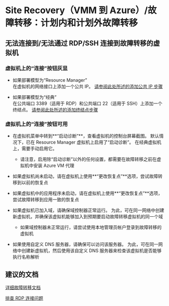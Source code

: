 <properties
    pageTitle="Site Recovery (VMM to Azure)/Failover: Planned and unplanned failover"
    description="Site Recovery（VMM 到 Azure）/故障转移：计划内和计划外故障转移"
    service="microsoft.recoveryservices"
    resource="vaults"
    authors="prateek9us"
    displayOrder=""
    selfHelpType="generic"
    supportTopicIds="32536427"
    resourceTags=""
    productPesIds="15207"
    cloudEnvironments="public"
/>


# Site Recovery（VMM 到 Azure）/故障转移：计划内和计划外故障转移

## **无法连接到/无法通过 RDP/SSH 连接到故障转移的虚拟机**

### **虚拟机上的“连接”按钮灰显** 
* 如果部署模型为“Resource Manager” <br/>
在虚拟机的网络接口上添加一个公共 IP。 [请参阅此处所述的添加公共 IP 步骤](https://aka.ms/asr-resourcemanager-vm-connect)


* 如果部署模型为“经典” <br/>
在公共端口 3389（适用于 RDP）和公共端口 22（适用于 SSH）上添加一个终结点。 [请参阅此处所述的添加终结点步骤](https://aka.ms/asr-classic-vm-connect)

### **虚拟机上的“连接”按钮可用**
* 在虚拟机菜单中转到**“启动诊断”**，查看虚拟机的控制台屏幕截图。  默认情况下，已在 Resource Manager 虚拟机上启用了“启动诊断”。 在经典虚拟机上，需要手动启用它。 
    * 请注意，启用除“启动诊断”以外的任何设置，都需要在故障转移之前在虚拟机中安装 Azure VM 代理

* 如果虚拟机尚未启动，请在虚拟机上使用**“更改恢复点”**选项，尝试故障转移到以前的恢复点

* 如果虚拟机中的应用程序未启动，请在虚拟机上使用**“更改恢复点”**选项，尝试故障转移到应用一致的恢复点

* 如果虚拟机已加入域，请确保域控制器正常运行。 为此，可在同一网络中创建新虚拟机，并确保该虚拟机能够加入到预期要启动故障转移虚拟机的同一个域

    * 如果域控制器未正常运行，请尝试使用本地管理员帐户登录到故障转移的虚拟机
    
    
* 如果使用自定义 DNS 服务器，请确保可以访问该服务器。 为此，可在同一网络中创建新虚拟机，然后使用该自定义 DNS 服务器来检查该虚拟机是否能够执行名称解析


## **建议的文档**
[详细故障转移文档](https://azure.microsoft.com/documentation/articles/site-recovery-failover/)

[排查 RDP 连接问题](https://azure.microsoft.com/documentation/articles/virtual-machines-windows-troubleshoot-rdp-connection/)



<!--HONumber=Oct16_HO3-->


